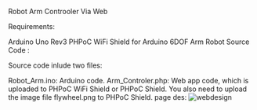 Robot Arm Controoler Via Web

Requirements:

Arduino Uno Rev3
PHPoC WiFi Shield for Arduino
6DOF Arm Robot
Source Code :

Source code inlude two files:

Robot_Arm.ino: Arduino code.
Arm_Controler.php: Web app code, which is uploaded to PHPoC WiFi Shield or PHPoC Shield.
You also need to upload the image file flywheel.png to PHPoC Shield.
page des:
![webdesign](https://user-images.githubusercontent.com/102589347/182027502-9a1f8c60-97e0-4321-bc4e-53d1d32cf829.png)
